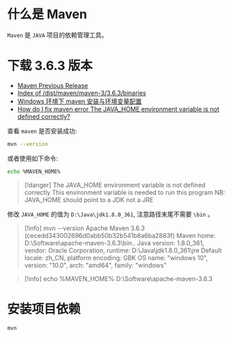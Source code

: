 # 什么是 Maven

`Maven` 是 `JAVA` 项目的依赖管理工具。

# 下载 3.6.3 版本

- [Maven Previous Release](https://maven.apache.org/download.cgi#previous-releases)
- [Index of /dist/maven/maven-3/3.6.3/binaries](https://archive.apache.org/dist/maven/maven-3/3.6.3/binaries/)
- [Windows 环境下 maven 安装与环境变量配置](https://www.cnblogs.com/liuhongfeng/p/5057827.html)
- [How do I fix maven error The JAVA_HOME environment variable is not defined correctly?](https://stackoverflow.com/questions/44680125/how-do-i-fix-maven-error-the-java-home-environment-variable-is-not-defined-corre)

查看 `maven` 是否安装成功:

```bash
mvn --version
```

或者使用如下命令:

```bash
echo %MAVEN_HOME%
```

> [!danger]
> The JAVA_HOME environment variable is not defined correctly
> This environment variable is needed to run this program
> NB: JAVA_HOME should point to a JDK not a JRE

修改 `JAVA_HOME` 的值为 `D:\Java\jdk1.8.0_361`, 注意路径末尾不需要 `\bin` 。

> [!info] mvn --version
> Apache Maven 3.6.3 (cecedd343002696d0abb50b32b541b8a6ba2883f)
> Maven home: D:\Software\apache-maven-3.6.3\bin\..
> Java version: 1.8.0_361, vendor: Oracle Corporation, runtime: D:\Java\jdk1.8.0_361\jre
> Default locale: zh_CN, platform encoding: GBK
> OS name: "windows 10", version: "10.0", arch: "amd64", family: "windows"

> [!info] echo %MAVEN_HOME%
> D:\Software\apache-maven-3.6.3

# 安装项目依赖

```bash
mvn 
```